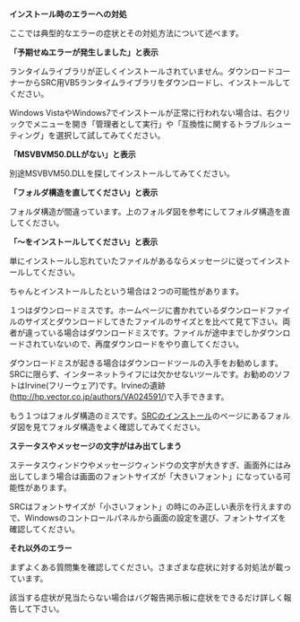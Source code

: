 **インストール時のエラーへの対処**

ここでは典型的なエラーの症状とその対処方法について述べます。

**「予期せぬエラーが発生しました」と表示**

ランタイムライブラリが正しくインストールされていません。ダウンロードコーナーからSRC用VB5ランタイムライブラリをダウンロードし、インストールしてください。

Windows VistaやWindows7でインストールが正常に行われない場合は、右クリックでメニューを開き「管理者として実行」や「互換性に関するトラブルシューティング」を選択して試してみてください。

**「MSVBVM50.DLLがない」と表示**

別途MSVBVM50.DLLを探してインストールしてみてください。

**「フォルダ構造を直してください」と表示**

フォルダ構造が間違っています。上のフォルダ図を参考にしてフォルダ構造を直してください。

**「～をインストールしてください」と表示**

単にインストールし忘れていたファイルがあるならメッセージに従ってインストールしてください。

ちゃんとインストールしたという場合は２つの可能性があります。

１つはダウンロードミスです。ホームページに書かれているダウンロードファイルのサイズとダウンロードしてきたファイルのサイズとを比べて見て下さい。両者が違っている場合はダウンロードミスです。ファイルが途中までしかダウンロードされていないので、再度ダウンロードをやり直してください。

ダウンロードミスが起きる場合はダウンロードツールの入手をお勧めします。SRCに限らず、インターネットライフには欠かせないツールです。お勧めのソフトはIrvine(フリーウェア)です。Irvineの遺跡(http://hp.vector.co.jp/authors/VA024591/)で入手できます。

もう１つはフォルダ構造のミスです。[SRCのインストール](SRCのインストール)のページにあるフォルダ図を見てフォルダ構造をよく確認してみてください。

**ステータスやメッセージの文字がはみ出てしまう**

ステータスウィンドウやメッセージウィンドウの文字が大きすぎ、画面外にはみ出してしまう場合は画面のフォントサイズが「大きいフォント」になっている可能性があります。

SRCはフォントサイズが「小さいフォント」の時にのみ正しい表示を行えますので、Windowsのコントロールパネルから画面の設定を選び、フォントサイズを確認してください。

**それ以外のエラー**

まずよくある質問集を確認してください。さまざまな症状に対する対処法が載っています。

該当する症状が見当たらない場合はバグ報告掲示板に症状をできるだけ詳しく報告して下さい。
